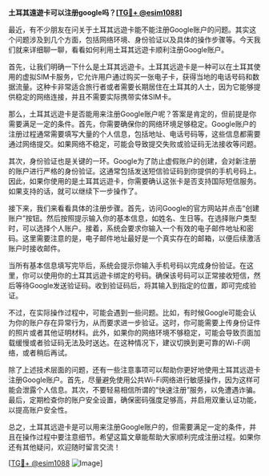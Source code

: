 **土耳其遠遊卡可以注册google吗？[[TG💪+ @esim1088](https://t.me/s/esim1088)]**

最近，有不少朋友在问关于土耳其远遊卡能不能注册Google账户的问题。其实这个问题涉及到几个方面，包括网络环境、身份验证以及具体的操作步骤等。今天我们就来详细聊一聊，看看如何利用土耳其远遊卡顺利注册Google账户。

首先，让我们明确一下什么是土耳其远遊卡。土耳其远遊卡是一种可以在土耳其使用的虚拟SIM卡服务，它允许用户通过购买一张电子卡，获得当地的电话号码和数据流量。这种卡非常适合旅行者或者需要长期居住在土耳其的人士，因为它能够提供稳定的网络连接，并且不需要实际携带实体SIM卡。

那么，土耳其远遊卡是否能用来注册Google账户呢？答案是肯定的，但前提是你需要满足一定的条件。首先，你需要确保你的网络环境足够稳定。Google账户的注册过程通常需要填写大量的个人信息，包括地址、电话号码等，这些信息都需要通过网络提交。如果网络不稳定，可能会导致提交失败或验证码无法接收等问题。

其次，身份验证也是关键的一环。Google为了防止虚假账户的创建，会对新注册的账户进行严格的身份验证。这通常包括发送短信验证码到你提供的手机号码上。因此，如果你使用的是土耳其远遊卡，你需要确认这张卡是否支持国际短信服务。如果支持的话，就可以继续下一步操作了。

接下来，我们来看看具体的注册步骤。首先，访问Google的官方网站并点击“创建账户”按钮。然后按照提示输入你的基本信息，如姓名、生日等。在选择账户类型时，可以选择个人账户。接着，系统会要求你输入一个有效的电子邮件地址和密码。这里需要注意的是，电子邮件地址最好是一个真实存在的邮箱，以便后续激活账户时接收邮件。

当所有基本信息填写完毕后，系统会提示你输入手机号码以完成身份验证。在这里，你可以使用你的土耳其远遊卡绑定的号码。确保该号码可以正常接收短信，然后等待Google发送验证码。收到验证码后，将其输入到指定的位置，即可完成验证。

不过，在实际操作过程中，可能会遇到一些问题。比如，有时候Google可能会认为你的账户存在异常行为，从而要求进一步验证。这时，你可能需要上传身份证件的照片或者其他证明材料。此外，如果你的网络环境不够稳定，可能会导致页面加载缓慢或者验证码无法及时送达。在这种情况下，建议切换到更可靠的Wi-Fi网络，或者稍后再试。

除了上述技术层面的问题，还有一些注意事项可以帮助你更好地使用土耳其远遊卡注册Google账户。首先，尽量避免使用公共Wi-Fi网络进行敏感操作，因为这样可能会泄露个人信息。其次，不要轻易相信所谓的“快速注册”服务，以免遭遇诈骗。最后，定期检查你的账户安全设置，确保密码强度足够高，并启用双重认证功能，以提高账户安全性。

总之，土耳其远遊卡是可以用来注册Google账户的，但需要满足一定的条件，并且在操作过程中要注意细节。希望这篇文章能帮助大家顺利完成注册过程。如果你还有其他疑问，欢迎随时留言交流！

[[TG💪+ @esim1088](https://t.me/s/esim1088) ![Image](https://i.postimg.cc/4NQfJmqS/Snipaste-2025-05-13-00-14-12.png)]